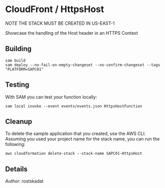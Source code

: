 # CloudFront / HttpsHost

*NOTE* THE STACK MUST BE CREATED IN US-EAST-1

Showcase the handling of the Host header in an HTTPS Context

## Building

```shell
sam build 
sam deploy --no-fail-on-empty-changeset --no-confirm-changeset --tags "PLATFORM=SAPC01" 
``` 

## Testing

With SAM you can test your function locally:

```shell
sam local invoke --event events/events.json HttpsHostFunction
```

## Cleanup

To delete the sample application that you created, use the AWS CLI. Assuming you used your project name for the stack name, you can run the following:

```shell
aws cloudformation delete-stack --stack-name SAPC01-HttpsHost
```

## Details

*Author*: rostskadat
